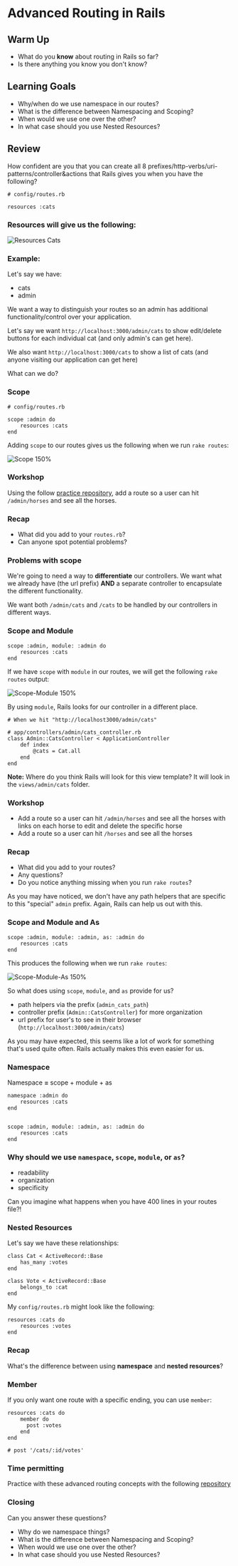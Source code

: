 # Advanced Routing in **Rails**


## Warm Up

* What do you **know** about routing in Rails so far? 
* Is there anything you know you don't know?


## Learning Goals

- Why/when do we use namespace in our routes?
- What is the difference between Namespacing and Scoping?
- When would we use one over the other?
- In what case should you use Nested Resources?

## Review 

How confident are you that you can create all 8 prefixes/http-verbs/uri-patterns/controller&actions that Rails gives you when you have the following?

```
# config/routes.rb

resources :cats
```


### Resources will give us the following:
![Resources Cats](http://i.imgur.com/efXfyNW.png)

### Example:

Let's say we have:
- cats
- admin

We want a way to distinguish your routes so an admin has additional functionality/control over your application.


Let's say we want `http://localhost:3000/admin/cats` to show edit/delete buttons for each individual cat (and only admin's can get here).

We also want `http://localhost:3000/cats` to show a list of cats (and anyone visiting our application can get here)

What can we do?

### Scope


```
# config/routes.rb

scope :admin do
	resources :cats
end
``` 

Adding `scope` to our routes gives us the following when we run `rake routes`:

![Scope 150%](http://i.imgur.com/O10zMLa.png)


### Workshop

Using the follow [practice repository](https://github.com/case-eee/horse-example), add a route so a user can hit `/admin/horses` and see all the horses. 


### Recap

* What did you add to your `routes.rb`?
* Can anyone spot potential problems?


### Problems with **scope**	

We're going to need a way to **differentiate** our controllers. We want what we already have (the url prefix) **AND** a separate controller to encapsulate the different functionality. 

We want both `/admin/cats` and `/cats` to be handled by our controllers in different ways. 

### Scope and Module

```
scope :admin, module: :admin do
	resources :cats
end
``` 

If we have `scope` with `module` in our routes, we will get the following `rake routes` output:


![Scope-Module 150%](http://i.imgur.com/GvKOhiv.png)

By using `module`, Rails looks for our controller in a different place. 

```
# When we hit "http://localhost3000/admin/cats"

# app/controllers/admin/cats_controller.rb
class Admin::CatsController < ApplicationController
	def index
		@cats = Cat.all
	end
end

```

**Note:** Where do you think Rails will look for this view template? It will look in the `views/admin/cats` folder. 


### Workshop

* Add a route so a user can hit `/admin/horses` and see all the horses with links on each horse to edit and delete the specific horse
* Add a route so a user can hit `/horses` and see all the horses

### Recap
* What did you add to your routes?
* Any questions?
* Do you notice anything missing when you run `rake routes`?

As you may have noticed, we don't have any path helpers that are specific to this "special" `admin` prefix. Again, Rails can help us out with this.


### Scope and Module and As

```
scope :admin, module: :admin, as: :admin do
	resources :cats
end
``` 

This produces the following when we run `rake routes`:


![Scope-Module-As 150%](http://i.imgur.com/eY5o0wx.png)

So what does using `scope`, `module`, and `as` provide for us?

* path helpers via the prefix (`admin_cats_path`)
* controller prefix (`Admin::CatsController`) for more organization
* url prefix for user's to see in their browser (`http://localhost:3000/admin/cats`)

As you may have expected, this seems like a lot of work for something that's used quite often. Rails actually makes this even easier for us. 

### Namespace

Namespace **=** scope + module + as

```
namespace :admin do
	resources :cats
end


scope :admin, module: :admin, as: :admin do
	resources :cats
end
```

### Why should we use `namespace`, `scope`, `module`, or `as`? 

* readability
* organization
* specificity


Can you imagine what happens when you have 400 lines in your routes file?!

### Nested Resources  

Let's say we have these relationships:

```
class Cat < ActiveRecord::Base
	has_many :votes
end

class Vote < ActiveRecord::Base
	belongs_to :cat
end

```

My `config/routes.rb` might look like the following:

```
resources :cats do
	resources :votes
end
```

### Recap
What's the difference between using **namespace** and **nested resources**?


### Member

If you only want one route with a specific ending, you can use `member`:

```
resources :cats do
	member do
	  post :votes
	end
end

# post '/cats/:id/votes'

```

### Time permitting
Practice with these advanced routing concepts with the following [repository](https://github.com/case-eee/lesson-example)

### Closing
Can you answer these questions?

- Why do we namespace things?
- What is the difference between Namespacing and Scoping?
- When would we use one over the other?
- In what case should you use Nested Resources?
